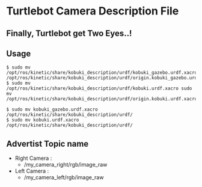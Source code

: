 # Turtlebot Camera Description File

## Finally, Turtlebot get Two Eyes..!

## Usage
```Shell
$ sudo mv /opt/ros/kinetic/share/kobuki_description/urdf/kobuki_gazebo.urdf.xacro /opt/ros/kinetic/share/kobuki_description/urdf/origin.kobuki_gazebo.urdf.xacro
$ sudo mv /opt/ros/kinetic/share/kobuki_description/urdf/kobuki.urdf.xacro sudo mv /opt/ros/kinetic/share/kobuki_description/urdf/origin.kobuki.urdf.xacro

$ sudo mv kobuki_gazebo.urdf.xacro /opt/ros/kinetic/share/kobuki_description/urdf/
$ sudo mv kobuki.urdf.xacro /opt/ros/kinetic/share/kobuki_description/urdf/

```

## Advertist Topic name
- Right Camera :
  - /my_camera_right/rgb/image_raw
- Left Camera :
  - /my_camera_left/rgb/image_raw
